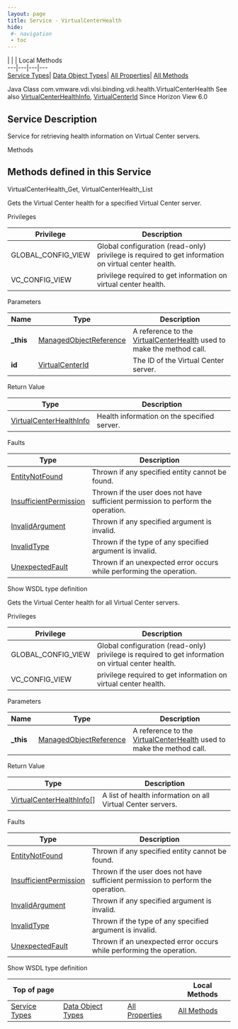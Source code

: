 ```yaml
---
layout: page
title: Service - VirtualCenterHealth
hide:
 #- navigation
 - toc
---
```


  
| | | Local Methods  
---|---|---|---  
[Service Types](index-mo_types.md)| [Data Object Types](index-do_types.md)| [All Properties](index-properties.md)| [All Methods](index-methods.md)  
  



Java Class
    com.vmware.vdi.vlsi.binding.vdi.health.VirtualCenterHealth
See also
     [VirtualCenterHealthInfo](vdi.health.VirtualCenterHealth.VirtualCenterHealthInfo.md), [VirtualCenterId](vdi.entity.VirtualCenterId.md)
Since 
    Horizon View 6.0

  


## Service Description

Service for retrieving health information on Virtual Center servers. 

Methods

Methods defined in this Service   
---  
VirtualCenterHealth_Get, VirtualCenterHealth_List  
  



Gets the Virtual Center health for a specified Virtual Center server. 

Privileges 

Privilege |  Description   
---|---  
GLOBAL_CONFIG_VIEW|  Global configuration (read-only) privilege is required to get information on virtual center health.   
VC_CONFIG_VIEW|  privilege required to get information on virtual center health.   
  


Parameters 

Name| Type| Description  
---|---|---  
**_this**| [ManagedObjectReference](vmodl.ManagedObjectReference.md)|  A reference to the [VirtualCenterHealth](vdi.health.VirtualCenterHealth.md) used to make the method call.   
**id**| [VirtualCenterId](vdi.entity.VirtualCenterId.md)|  The ID of the Virtual Center server.   
  
  


Return Value 

Type |  Description   
---|---  
[VirtualCenterHealthInfo](vdi.health.VirtualCenterHealth.VirtualCenterHealthInfo.md)| Health information on the specified server.  
  


Faults 

Type |  Description   
---|---  
[EntityNotFound](vdi.fault.EntityNotFound.md)| Thrown if any specified entity cannot be found.  
[InsufficientPermission](vdi.fault.InsufficientPermission.md)| Thrown if the user does not have sufficient permission to perform the operation.  
[InvalidArgument](vdi.fault.InvalidArgument.md)| Thrown if any specified argument is invalid.  
[InvalidType](vdi.fault.InvalidType.md)| Thrown if the type of any specified argument is invalid.  
[UnexpectedFault](vdi.fault.UnexpectedFault.md)| Thrown if an unexpected error occurs while performing the operation.  
  
Show WSDL type definition

  
  
  



Gets the Virtual Center health for all Virtual Center servers. 

Privileges 

Privilege |  Description   
---|---  
GLOBAL_CONFIG_VIEW|  Global configuration (read-only) privilege is required to get information on virtual center health.   
VC_CONFIG_VIEW|  privilege required to get information on virtual center health.   
  


Parameters 

Name| Type| Description  
---|---|---  
**_this**| [ManagedObjectReference](vmodl.ManagedObjectReference.md)|  A reference to the [VirtualCenterHealth](vdi.health.VirtualCenterHealth.md) used to make the method call.   
  


Return Value 

Type |  Description   
---|---  
[VirtualCenterHealthInfo[]](vdi.health.VirtualCenterHealth.VirtualCenterHealthInfo.md)| A list of health information on all Virtual Center servers.  
  


Faults 

Type |  Description   
---|---  
[EntityNotFound](vdi.fault.EntityNotFound.md)| Thrown if any specified entity cannot be found.  
[InsufficientPermission](vdi.fault.InsufficientPermission.md)| Thrown if the user does not have sufficient permission to perform the operation.  
[InvalidArgument](vdi.fault.InvalidArgument.md)| Thrown if any specified argument is invalid.  
[InvalidType](vdi.fault.InvalidType.md)| Thrown if the type of any specified argument is invalid.  
[UnexpectedFault](vdi.fault.UnexpectedFault.md)| Thrown if an unexpected error occurs while performing the operation.  
  
Show WSDL type definition

  
  
  
  
Top of page| | | Local Methods  
---|---|---|---  
[Service Types](index-mo_types.md)| [Data Object Types](index-do_types.md)| [All Properties](index-properties.md)| [All Methods](index-methods.md)  
  
  

